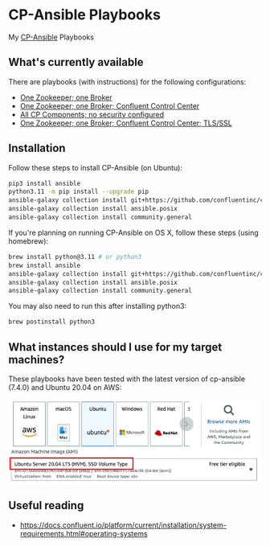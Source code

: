 # CP-Ansible Playbooks

My [CP-Ansible](https://docs.confluent.io/ansible/current/overview.html) Playbooks

## What's currently available

There are playbooks (with instructions) for the following configurations:

- [One Zookeeper; one Broker](one-zk-one-broker/README.md)
- [One Zookeeper; one Broker; Confluent Control Center](one-zk-one-broker-c3/README.md)
- [All CP Components; no security configured](full-cluster-no-security/README.md)
- [One Zookeeper; one Broker; Confluent Control Center; TLS/SSL](one-zk-one-broker-c3-tls/README.md)

## Installation

Follow these steps to install CP-Ansible (on Ubuntu):

```bash
pip3 install ansible
python3.11 -m pip install --upgrade pip
ansible-galaxy collection install git+https://github.com/confluentinc/cp-ansible.git
ansible-galaxy collection install ansible.posix
ansible-galaxy collection install community.general
```

If you're planning on running CP-Ansible on OS X, follow these steps (using homebrew):

```bash
brew install python@3.11 # or python3
brew install ansible
ansible-galaxy collection install git+https://github.com/confluentinc/cp-ansible.git
ansible-galaxy collection install ansible.posix
ansible-galaxy collection install community.general
```

You may also need to run this after installing python3:

```bash
brew postinstall python3
```

## What instances should I use for my target machines?

These playbooks have been tested with the latest version of cp-ansible (7.4.0) and Ubuntu 20.04 on AWS:

![Ubuntu 20.04](img/compatible-instance.png)

## Useful reading

- https://docs.confluent.io/platform/current/installation/system-requirements.html#operating-systems